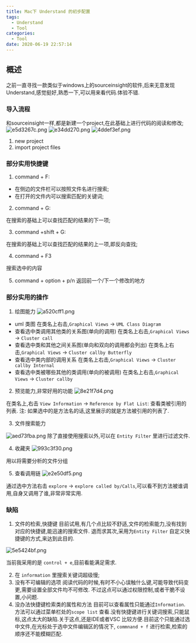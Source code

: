 ```yaml
---
title: Mac下 Understand 的初步配置
tags:
  - Understand
  - Tool
categories:
  - Tool
date: 2020-06-19 22:57:14
---
```

## 概述
之前一直寻找一款类似于windows上的sourceinsight的软件,后来无意发现 Understand,感觉挺好,熟悉一下,可以用来看代码.体验不错.

<!-- more -->

### 导入流程
和sourceinsight一样,都是新建一个project,在此基础上进行代码的阅读和修改;
![e5d3267c.png](/img/efficiency_tool_understand/e5d3267c.png)
![e34dd270.png](/img/efficiency_tool_understand/e34dd270.png)
![4ddef3ef.png](/img/efficiency_tool_understand/4ddef3ef.png)
1. new project 
2. import project files

### 部分实用快捷键

1. command + F:

- 在侧边的文件栏可以按照文件名进行搜索;
- 在打开的文件内可以搜索匹配的关键词;

2. command + G:

在搜索的基础上可以查找匹配的结果的下一项;

3. command +shift + G:

在搜索的基础上可以查找匹配的结果的上一项,即反向查找;

4. command + F3

搜索选中的内容

5. command + option + p/n
返回前一个/下一个修改的地方


### 部分实用的操作

1. 绘图能力
![a520cff1.png](/img/efficiency_tool_understand/a520cff1.png)

- uml 类图
在类名上右击,`Graphical Views` -> `UML Class Diagram`
- 查看选中类调用其他类的关系图(单向的调用)
在类名上右击,`Graphical Views` -> `Cluster call`
- 查看选中类和其他之间关系图(单向和双向的调用都会列出)
在类名上右击,`Graphical Views` -> `Cluster callby Butterfly`
- 查看选中类内部的调用关系
在类名上右击,`Graphical Views` -> `Cluster callby Internal`
- 查看选中类被哪些其他的类调用(单向的被调用)
在类名上右击,`Graphical Views` -> `Cluster callby`


2. 预览能力,非常好用的功能
![8e21f7d4.png](/img/efficiency_tool_understand/8e21f7d4.png)

在类名上,右击 `View Information` -> `Reference by Flat List`: 查看类被引用的列表. 
注: 如果选中的是方法名的话,这里展示的就是方法被引用的列表了.

3. 文件搜索能力

![aed73fba.png](/img/efficiency_tool_understand/aed73fba.png)
除了直接使用搜索以外,可以在 `Entity Filter` 里进行过滤文件.

4. 收藏夹
![993c3f30.png](/img/efficiency_tool_understand/993c3f30.png)

用以将需要分析的文件分组

5. 查看调用链
![e2e50df5.png](/img/efficiency_tool_understand/e2e50df5.png)

通过选中方法右击 `explore` -> `explore called by/Calls`,可以看不到方法被谁调用,自身又调用了谁,非常非常实用.


### 缺陷
1. 文件的检索,快捷键
目前试用,有几个点比较不舒适,文件的检索能力,没有找到对应的快捷键,能迅速的搜索文件.
退而求其次,采用为`Entity Filter` 自定义快捷键的方式,来达到此目的.

![5e5424bf.png](/img/efficiency_tool_understand/5e5424bf.png)

当前我采用的是 `control + e`,目前看能满足需求.

2. 在 `information` 里搜索关键词超级慢;
3. 没有不可编辑的选项
阅读代码的时候,有时不小心误触什么键,可能导致代码变更,需要设置全部文件均不可修改. 不过这点可以通过权限控制,或者干脆不设置,小问题.
4. 没办法快捷键检索类的属性和方法
目前可以查看属性只能通过`Information`. 方法可以通过菜单栏处的`scope list` 查看.没有快捷键进行关键词搜索,只能鼠标,这点太大的缺陷.关于这点,还是IDE或者VSC 比较方便.目前这个只能通过选中文件,在光标处于选中文件编辑区的情况下, `commnand + f` 进行检索,检索的顺序还不能模糊匹配.









